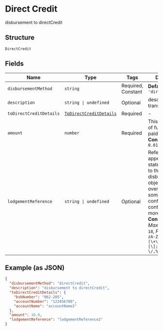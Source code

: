 
# Direct Credit

disbursement to directCredit

## Structure

`DirectCredit`

## Fields

| Name | Type | Tags | Description |
|  --- | --- | --- | --- |
| `disbursementMethod` | `string` | Required, Constant | **Default**: `'directCredit'` |
| `description` | `string \| undefined` | Optional | description for the transaction |
| `toDirectCreditDetails` | [`ToDirectCreditDetails`](../../doc/models/to-direct-credit-details.md) | Required | - |
| `amount` | `number` | Required | This is the amount of funds to be paid<br>**Constraints**: `>= 0.01` |
| `lodgementReference` | `string \| undefined` | Optional | Reference will appear on payees statement. Refer to the disbursement object, May be overwritten for some account configurations, contact us for more details.<br>**Constraints**: *Maximum Length*: `18`, *Pattern*: `@"^[a-zA-Z0-9 \.\(\+\$\*\)\^\[\];\-\/,%_?:#@'=&!]*$"` |

## Example (as JSON)

```json
{
  "disbursementMethod": "directCredit",
  "description": "disbursement to directCredit",
  "toDirectCreditDetails": {
    "bsbNumber": "062-205",
    "accountNumber": "123456789",
    "accountName": "accountName2"
  },
  "amount": 10.0,
  "lodgementReference": "lodgementReference2"
}
```

